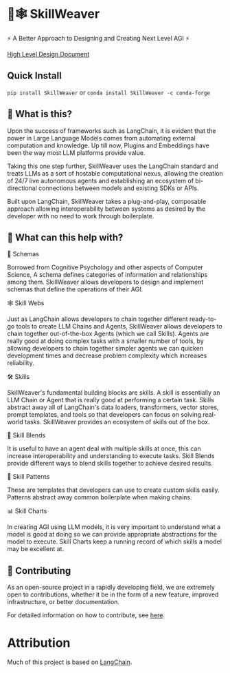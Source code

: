 # 🧠🕸️ SkillWeaver

⚡ A Better Approach to Designing and Creating Next Level AGI ⚡

[High Level Design Document](https://docs.google.com/document/d/1gNaR7g-2pTZiIcUosY0gcW8uCaU6SUwx3xf0UNvalLc/edit?usp=sharing)

## Quick Install

`pip install SkillWeaver`
or
`conda install SkillWeaver -c conda-forge`

## 🤔 What is this?
Upon the success of frameworks such as LangChain, it is evident that the power in Large Language Models comes from automating external computation and knowledge. Up till now, Plugins and Embeddings have been the way most LLM platforms provide value. 

Taking this one step further, SkillWeaver uses the LangChain standard and treats LLMs as a sort of hostable computational nexus, allowing the creation of 24/7 live autonomous agents and establishing an ecosystem of bi-directional connections between models and existing SDKs or APIs.

Built upon LangChain, SkillWeaver takes a plug-and-play, composable approach allowing interoperability between systems as desired by the developer with no need to work through boilerplate.

## 🚀 What can this help with?

🧠 Schemas

Borrowed from Cognitive Psychology and other aspects of Computer Science, A schema defines categories of information and relationships among them. SkillWeaver allows developers to design and implement schemas that define the operations of their AGI.

🕸️ Skill Webs

Just as LangChain allows developers to chain together different ready-to-go tools to create LLM Chains and Agents, SkillWeaver allows developers to chain together out-of-the-box Agents (which we call Skills). Agents are really good at doing complex tasks with a smaller number of tools, by allowing developers to chain together simpler agents we can quicken development times and decrease problem complexity which increases reliability.

🛠️ Skills

SkillWeaver's fundamental building blocks are skills. A skill is essentially an LLM Chain or Agent that is really good at performing a certain task. Skills abstract away all of LangChain's data loaders, transformers, vector stores, prompt templates, and tools so that developers can focus on solving real-world tasks. SkillWeaver provides an ecosystem of skills out of the box.


🧬 Skill Blends

It is useful to have an agent deal with multiple skills at once, this can increase interoperability and understanding to execute tasks. Skill Blends provide different ways to blend skills together to achieve desired results.


🧩 Skill Patterns

These are templates that developers can use to create custom skills easily. Patterns abstract away common boilerplate when making chains.


📊 Skill Charts

In creating AGI using LLM models, it is very important to understand what a model is good at doing so we can provide appropriate abstractions for the model to execute. Skill Charts keep a running record of which skills a model may be excellent at.

## 💁 Contributing

As an open-source project in a rapidly developing field, we are extremely open to contributions, whether it be in the form of a new feature, improved infrastructure, or better documentation.

For detailed information on how to contribute, see [here](.github/CONTRIBUTING.md).

# Attribution
Much of this project is based on [LangChain](https://github.com/hwchase17/langchain).
